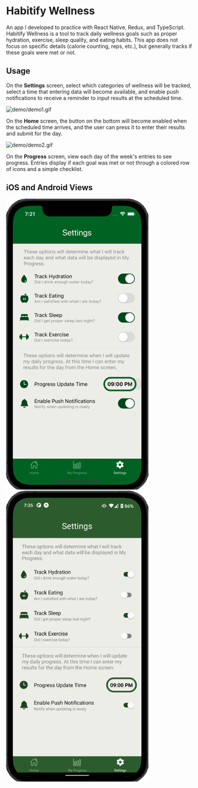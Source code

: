 # Habitify Wellness
An app I developed to practice with React Native, Redux, and TypeScript. Habitify Wellness is a tool to track daily wellness goals such as proper hydration, exercise, sleep quality, and eating habits. This app does not focus on specific details (calorie counting, reps, etc.), but generally tracks if these goals were met or not. 

## Usage
On the **Settings** screen, select which categories of wellness will be tracked, select a time that entering data will become available, and enable push notifications to receive a reminder to input results at the scheduled time. 

![demo/demo1.gif](demo/demo1.gif "Configuring settings")

On the **Home** screen, the button on the bottom will become enabled when the scheduled time arrives, and the user can press it to enter their results and submit for the day.


![demo/demo2.gif](demo/demo2.gif "Submitting and viewing progress")

On the **Progress** screen, view each day of the week's entries to see progress. Entries display if each goal was met or not through a colored row of icons and a simple checklist.

## iOS and Android Views

![](demo/ios.png)&nbsp;&nbsp;&nbsp;&nbsp;&nbsp;&nbsp;![](demo/android.png)
